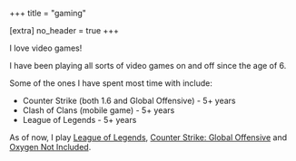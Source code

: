+++
title = "gaming"

[extra]
no_header = true
+++

I love video games!

I have been playing all sorts of video games on and off since the age of 6.

Some of the ones I have spent most time with include:

- Counter Strike (both 1.6 and Global Offensive) - 5+ years
- Clash of Clans (mobile game) - 5+ years
- League of Legends - 5+ years

As of now, I play [League of Legends](https://play.na.leagueoflegends.com/en_US), [Counter Strike: Global Offensive](https://store.steampowered.com/app/730/CounterStrike_Global_Offensive/) and [Oxygen Not Included](https://store.steampowered.com/app/457140/Oxygen_Not_Included/).
